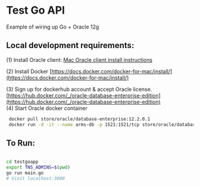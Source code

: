 # Test Go API

Example of wiring up Go + Oracle 12g



## Local development requirements:
  
 (1) Install Oracle client: [Mac Oracle client install instructions](https://vanwollingen.nl/install-oracle-instant-client-and-sqlplus-using-homebrew-a233ce224bf)
  
 (2) Install Docker [https://docs.docker.com/docker-for-mac/install/](https://docs.docker.com/docker-for-mac/install/)
  
 (3) Sign up for dockerhub account & accept Oracle license. [https://hub.docker.com/_/oracle-database-enterprise-edition](https://hub.docker.com/_/oracle-database-enterprise-edition)  
 (4) Start Oracle docker container
 ```bash  
  docker pull store/oracle/database-enterprise:12.2.0.1  
  docker run -d -it --name arms-db -p 1521:1521/tcp store/oracle/database-enterprise:12.2.0.1
 ```
 
 
## To Run: 
```bash  

cd testgoapp  
export TNS_ADMINS=$(pwd)
go run main.go
# Visit localhost:3000

```
